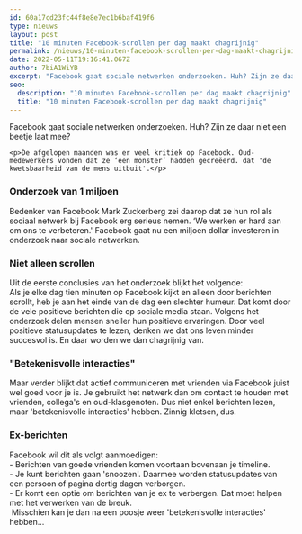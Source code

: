 ```yaml
---
id: 60a17cd23fc44f8e8e7ec1b6baf419f6
type: nieuws
layout: post
title: "10 minuten Facebook-scrollen per dag maakt chagrijnig"
permalink: /nieuws/10-minuten-facebook-scrollen-per-dag-maakt-chagrijnig/
date: 2022-05-11T19:16:41.067Z
author: 7biA1WiYB
excerpt: "Facebook gaat sociale netwerken onderzoeken. Huh? Zijn ze daar niet een beetje laat mee?  "
seo:
  description: "10 minuten Facebook-scrollen per dag maakt chagrijnig"
  title: "10 minuten Facebook-scrollen per dag maakt chagrijnig"
---
```

Facebook gaat sociale netwerken onderzoeken. Huh? Zijn ze daar niet een beetje laat mee?  

    <p>De afgelopen maanden was er veel kritiek op Facebook. Oud-medewerkers vonden dat ze ‘een monster’ hadden gecreëerd. dat 'de kwetsbaarheid van de mens uitbuit'.</p>
<h3>Onderzoek van 1 miljoen</h3>
<p>Bedenker van Facebook Mark Zuckerberg zei daarop dat ze hun rol als sociaal netwerk bij Facebook erg serieus nemen. ‘We werken er hard aan om ons te verbeteren.' Facebook gaat nu een miljoen dollar investeren in onderzoek naar sociale netwerken.</p>
<h3>Niet alleen scrollen</h3>
<p>Uit de eerste conclusies van het onderzoek blijkt het volgende:<br>Als je elke dag tien minuten op Facebook kijkt en alleen door berichten scrollt, heb je aan het einde van de dag een slechter humeur. Dat komt door de vele positieve berichten die op sociale media staan. Volgens het onderzoek delen mensen sneller hun positieve ervaringen. Door veel positieve statusupdates te lezen, denken we dat ons leven minder succesvol is. En daar worden we dan chagrijnig van.</p>
<h3>"Betekenisvolle interacties"</h3>
<p>Maar verder blijkt dat actief communiceren met vrienden via Facebook juist wel goed voor je is. Je gebruikt het netwerk dan om contact te houden met vrienden, collega's en oud-klasgenoten. Dus niet enkel berichten lezen, maar 'betekenisvolle interacties' hebben. Zinnig kletsen, dus.</p>
<h3>Ex-berichten</h3>
<p>Facebook wil dit als volgt aanmoedigen:<br>- Berichten van goede vrienden komen voortaan bovenaan je timeline.<br>- Je kunt berichten gaan 'snoozen'. Daarmee worden statusupdates van een persoon of pagina dertig dagen verborgen.<br>- Er komt een optie om berichten van je ex te verbergen. Dat moet helpen met het verwerken van de breuk.<br> Misschien kan je dan na een poosje weer 'betekenisvolle interacties' hebben...</p>  
